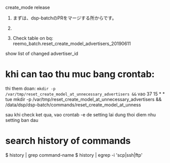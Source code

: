 create_mode release

1. まずは、dsp-batchのPRをマージする所からです。
2.


2. Check table on bq:
reemo_batch.reset_create_model_advertisers_20190611

show list of changed advertiser_id

# khi can tao thu muc bang crontab:
thi them doan:
`mkdir -p /var/tmp/reset_create_model_at_unnecessary_advertisers &&`
vao
37 15 * * tue  mkdir -p /var/tmp/reset_create_model_at_unnecessary_advertisers && /data/dsp/dsp-batch/commands/reset_create_model_at_unness

sau khi check ket qua, vao crontab -e de setting lai dung thoi diem nhu setting ban dau

# search history of commands
$ history | grep command-name
$ history | egrep -i 'scp|ssh|ftp'
